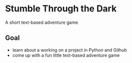 # Stumble Through the Dark
A short text-based adventure game

## Goal
- learn about a working on a project in Python and Github
- come up with a fun little text-based adventure game
